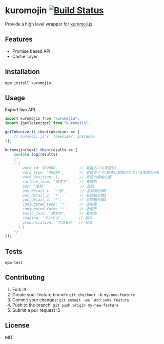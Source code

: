 # kuromojin [![Build Status](https://travis-ci.org/azu/kuromojin.svg?branch=master)](https://travis-ci.org/azu/kuromojin)

Provide a high level wrapper for [kuromoji.js](https://github.com/takuyaa/kuromoji.js "kuromoji.js").

## Features

- Promise based API
- Cache Layer

## Installation

    npm install kuromojin

## Usage

Export two API.

```js
import kuromojin from "kuromojin";
import {getTokenizer} from "kuromojin";

getTokenizer().then(tokenizer => {
    // kuromoji.js's `tokenizer` instance
});

kuromojin(text).then(results => {
    console.log(results)
    /*
    [ {
        word_id: 509800,          // 辞書内での単語ID
        word_type: 'KNOWN',       // 単語タイプ(辞書に登録されている単語ならKNOWN, 未知語ならUNKNOWN)
        word_position: 1,         // 単語の開始位置
        surface_form: '黒文字',    // 表層形
        pos: '名詞',               // 品詞
        pos_detail_1: '一般',      // 品詞細分類1
        pos_detail_2: '*',        // 品詞細分類2
        pos_detail_3: '*',        // 品詞細分類3
        conjugated_type: '*',     // 活用型
        conjugated_form: '*',     // 活用形
        basic_form: '黒文字',      // 基本形
        reading: 'クロモジ',       // 読み
        pronunciation: 'クロモジ'  // 発音
      } ]
    */
});
```

## Tests

    npm test

## Contributing

1. Fork it!
2. Create your feature branch: `git checkout -b my-new-feature`
3. Commit your changes: `git commit -am 'Add some feature'`
4. Push to the branch: `git push origin my-new-feature`
5. Submit a pull request :D

## License

MIT